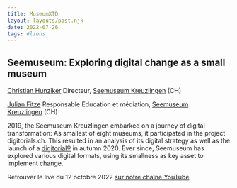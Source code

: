 ```yaml
---
title: MuseumXTD
layout: layouts/post.njk
date: 2022-07-26
tags: #liens
---
```

## Seemuseum: Exploring digital change as a small museum

[Christian Hunziker](https://www.linkedin.com/in/hunzikerchristian/?originalSubdomain=ch) Directeur, [Seemuseum Kreuzlingen](https://seemuseum.ch/) (CH)

[Julian Fitze](https://seemuseum.ch/Museum#Team) Responsable Education et médiation, [Seemuseum Kreuzlingen](https://seemuseum.ch/) (CH)

2019, the Seemuseum Kreuzlingen embarked on a journey of digital transformation: As smallest of eight museums, it participated in the project digitorials.ch. This resulted in an analysis of its digital strategy as well as the launch of a [digitorial®](https://jura.seemuseum.ch/) in autumn 2020. Ever since, Seemuseum has explored various digital formats, using its smallness as key asset to implement change. 

  
Retrouver le live du 12 octobre 2022 [sur notre chaîne YouTube](https://www.youtube.com/channel/UCTZJM5WsXDkH8QgMdACUNyw).  